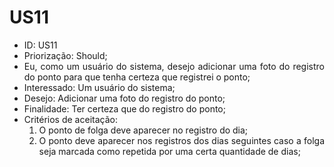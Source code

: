 # US11

<ul>
<li> ID: US11</li>
<li>Priorização: Should;</li>
<li align="justify">Eu, como um usuário do sistema, desejo adicionar uma foto do registro do ponto para que tenha certeza que registrei o ponto;</li>
<li>Interessado: Um usuário do sistema;</li>
<li>Desejo: Adicionar uma foto do registro do ponto;</li>
<li>Finalidade: Ter certeza que do registro do ponto;</li>
<li align="justify"> Critérios de aceitação:
    <ol>
    <li> O ponto de folga deve aparecer no registro do dia;</li>
    <li> O ponto deve aparecer nos registros dos dias seguintes caso a folga seja marcada como repetida por uma certa quantidade de dias;</li>
</ul>